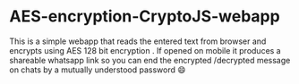 # AES-encryption-CryptoJS-webapp
This is a simple webapp that reads the entered text from browser and encrypts using AES 128 bit encryption . If opened on mobile it produces a shareable whatsapp link so you can end the encrypted /decrypted message on chats by a mutually understood password 😄 
